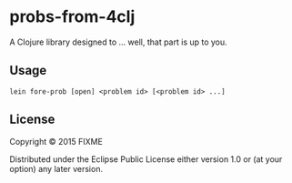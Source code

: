 # probs-from-4clj

A Clojure library designed to ... well, that part is up to you.

## Usage

`lein fore-prob [open] <problem id> [<problem id> ...]`

## License

Copyright © 2015 FIXME

Distributed under the Eclipse Public License either version 1.0 or (at
your option) any later version.
